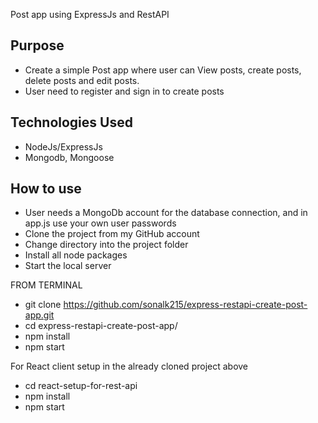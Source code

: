 Post app using ExpressJs and RestAPI

## **Purpose**

* Create a simple Post app where user can View posts, create posts, delete posts and edit posts.
* User need to register and sign in to create posts

## **Technologies Used**
* NodeJs/ExpressJs
* Mongodb, Mongoose


## **How to use**
* User needs a MongoDb account for the database connection, and in app.js use your own user passwords
* Clone the project from my GitHub account
* Change directory into the project folder
* Install all node packages
* Start the local server

FROM TERMINAL
* git clone https://github.com/sonalk215/express-restapi-create-post-app.git
* cd express-restapi-create-post-app/
* npm install
* npm start

For React client setup in the already cloned project above
* cd react-setup-for-rest-api
* npm install
* npm start

